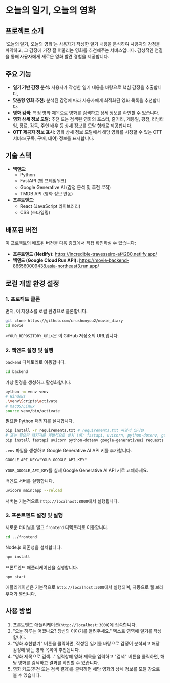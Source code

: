 # 오늘의 일기, 오늘의 영화

## 프로젝트 소개
'오늘의 일기, 오늘의 영화'는 사용자가 작성한 일기 내용을 분석하여 사용자의 감정을 파악하고, 그 감정에 가장 잘 어울리는 영화를 추천해주는 서비스입니다. 감성적인 연결을 통해 사용자에게 새로운 영화 발견 경험을 제공합니다.

## 주요 기능
- **일기 기반 감정 분석:** 사용자가 작성한 일기 내용을 바탕으로 핵심 감정을 추출합니다.
- **맞춤형 영화 추천:** 분석된 감정에 따라 사용자에게 최적화된 영화 목록을 추천합니다.
- **영화 검색:** 특정 영화 제목으로 영화를 검색하고 상세 정보를 확인할 수 있습니다.
- **영화 상세 정보 모달:** 추천 또는 검색된 영화의 포스터, 줄거리, 개봉일, 평점, 러닝타임, 장르, 감독, 주연 배우 등 상세 정보를 모달 형태로 제공합니다.
- **OTT 제공자 정보 표시:** 영화 상세 정보 모달에서 해당 영화를 시청할 수 있는 OTT 서비스(구독, 구매, 대여) 정보를 표시합니다.

## 기술 스택
- **백엔드:**
    - Python
    - FastAPI (웹 프레임워크)
    - Google Generative AI (감정 분석 및 추천 로직)
    - TMDB API (영화 정보 연동)
- **프론트엔드:**
    - React (JavaScript 라이브러리)
    - CSS (스타일링)

## 배포된 버전
이 프로젝트의 배포된 버전을 다음 링크에서 직접 확인하실 수 있습니다:
- **프론트엔드 (Netlify):** https://incredible-travesseiro-af4280.netlify.app/
- **백엔드 (Google Cloud Run API):** https://movie-backend-866560009438.asia-northeast3.run.app/

## 로컬 개발 환경 설정

### 1. 프로젝트 클론
먼저, 이 저장소를 로컬 환경으로 클론합니다.
```bash
git clone https://github.com/crushonyou2/movie_diary
cd movie
```
`<YOUR_REPOSITORY_URL>`은 이 GitHub 저장소의 URL입니다.

### 2. 백엔드 설정 및 실행

`backend` 디렉토리로 이동합니다.
```bash
cd backend
```

가상 환경을 생성하고 활성화합니다.
```bash
python -m venv venv
# Windows
.\venv\Scripts\activate
# macOS/Linux
source venv/bin/activate
```

필요한 Python 패키지를 설치합니다.
```bash
pip install -r requirements.txt # requirements.txt 파일이 있다면
# 또는 필요한 패키지를 개별적으로 설치 (예: fastapi, uvicorn, python-dotenv, google-generativeai, requests)
pip install fastapi uvicorn python-dotenv google-generativeai requests
```

`.env` 파일을 생성하고 Google Generative AI API 키를 추가합니다.
```
GOOGLE_API_KEY="YOUR_GOOGLE_API_KEY"
```
`YOUR_GOOGLE_API_KEY`를 실제 Google Generative AI API 키로 교체하세요.

백엔드 서버를 실행합니다.
```bash
uvicorn main:app --reload
```
서버는 기본적으로 `http://localhost:8000`에서 실행됩니다.

### 3. 프론트엔드 설정 및 실행

새로운 터미널을 열고 `frontend` 디렉토리로 이동합니다.
```bash
cd ../frontend
```

Node.js 의존성을 설치합니다.
```bash
npm install
```

프론트엔드 애플리케이션을 실행합니다.
```bash
npm start
```
애플리케이션은 기본적으로 `http://localhost:3000`에서 실행되며, 자동으로 웹 브라우저가 열립니다.

## 사용 방법
1.  프론트엔드 애플리케이션(`http://localhost:3000`)에 접속합니다.
2.  "오늘 하루는 어땠나요? 당신의 이야기를 들려주세요." 텍스트 영역에 일기를 작성합니다.
3.  "영화 추천받기" 버튼을 클릭하면, 작성된 일기를 바탕으로 감정이 분석되고 해당 감정에 맞는 영화 목록이 추천됩니다.
4.  "영화 제목으로 검색..." 입력창에 영화 제목을 입력하고 "검색" 버튼을 클릭하면, 해당 영화를 검색하고 결과를 확인할 수 있습니다.
5.  영화 카드(추천 또는 검색 결과)를 클릭하면 해당 영화의 상세 정보를 모달 창으로 볼 수 있습니다.
